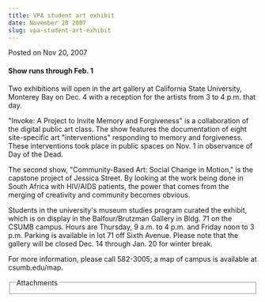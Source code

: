 ```yaml
---
title: VPA student art exhibit
date: November 20 2007
slug: vpa-student-art-exhibit
---
```


 
<span class="date">Posted on Nov 20, 2007 </span>
<h4>Show runs through Feb. 1</h4>
<p>
  Two exhibitions will open in the art gallery at California State University,
  Monterey Bay on Dec. 4 with a reception for the artists from 3 to 4 p.m. that
  day.
</p>
<p>
  &quot;Invoke: A Project to Invite Memory and Forgiveness&quot; is a
  collaboration of the digital public art class. The show features the
  documentation of eight site-specific art &quot;interventions&quot; responding
  to memory and forgiveness. These interventions took place in public spaces on
  Nov. 1 in observance of Day of the Dead.
</p>
<p>
  The second show, &quot;Community-Based Art: Social Change in Motion,&quot; is
  the capstone project of Jessica Street. By looking at the work being done in
  South Africa with HIV/AIDS patients, the power that comes from the merging of
  creativity and community becomes obvious.
</p>
<p>
  Students in the university&apos;s museum studies program curated the exhibit,
  which is on display in the Balfour/Brutzman Gallery in Bldg. 71 on the CSUMB
  campus. Hours are Thursday, 9 a.m. to 4 p.m. and Friday noon to 3 p.m. Parking
  is available in lot 71 off Sixth Avenue. Please note that the gallery will be
  closed Dec. 14 through Jan. 20 for winter break.
</p>
<p>
  For more information, please call 582-3005; a map of campus is available at
  csumb.edu/map.<br />
</p>
<fieldset class="fieldgroup group-attachments">
  <legend>Attachments</legend>
  <div class="field field-type-emvideo field-field-attach-video">
    <div class="field-items">
      <div class="field-item odd">
        <div class="emvideo emvideo-video emvideo-" />
      </div>
    </div>
  </div>
</fieldset>
 
